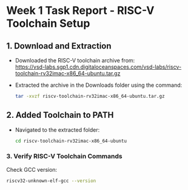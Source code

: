 # Week 1 Task Report - RISC-V Toolchain Setup

## 1. Download and Extraction

- Downloaded the RISC-V toolchain archive from:  
  https://vsd-labs.sgp1.cdn.digitaloceanspaces.com/vsd-labs/riscv-toolchain-rv32imac-x86_64-ubuntu.tar.gz

- Extracted the archive in the Downloads folder using the command:  
  ```bash
  tar -xvzf riscv-toolchain-rv32imac-x86_64-ubuntu.tar.gz

## 2. Added Toolchain to PATH

- Navigated to the extracted folder:  
  ```bash
  cd riscv-toolchain-rv32imac-x86_64-ubuntu
### 3. Verify RISC-V Toolchain Commands

Check GCC version:

```bash
riscv32-unknown-elf-gcc --version
